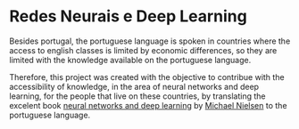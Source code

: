 # Redes Neurais e Deep Learning

Besides portugal, the portuguese language is spoken in countries where the access to english classes is limited by economic differences, so they are limited with the knowledge available on the portuguese language.

Therefore, this project was created with the objective to contribue with the accessibility of knowledge, in the area of neural networks and deep learning, 
for the people that live on these countries, by translating the excelent book [neural networks and deep learning](http://neuralnetworksanddeeplearning.com/) by [Michael Nielsen](https://twitter.com/michael_nielsen) to the portuguese language.

